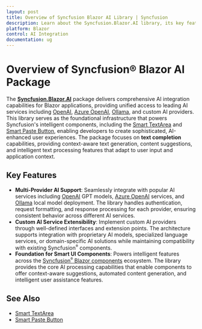 ```yaml
---
layout: post
title: Overview of Syncfusion Blazor AI Library | Syncfusion
description: Learn about the Syncfusion.Blazor.AI library, its key features, supported AI providers, and how it enables intelligent features in Blazor applications.
platform: Blazor
control: AI Integration
documentation: ug
---
```


# Overview of Syncfusion® Blazor AI Package
The [**Syncfusion.Blazor.AI**](https://www.nuget.org/packages/Syncfusion.Blazor.AI) package delivers comprehensive AI integration capabilities for Blazor applications, providing unified access to leading AI services including [OpenAI](https://help.openai.com/en/articles/4936850-where-do-i-find-my-openai-api-key), [Azure OpenAI](https://learn.microsoft.com/en-us/azure/ai-services/openai/how-to/create-resource), [Ollama](https://ollama.com), and custom AI providers. This library serves as the foundational infrastructure that powers Syncfusion's intelligent components, including the [Smart TextArea](https://blazor.syncfusion.com/documentation/smart-textarea/getting-started) and [Smart Paste Button](https://blazor.syncfusion.com/documentation/smart-paste/getting-started), enabling developers to create sophisticated, AI-enhanced user experiences. The package focuses on **text completion** capabilities, providing context-aware text generation, content suggestions, and intelligent text processing features that adapt to user input and application context.

## Key Features
- **Multi-Provider AI Support**: Seamlessly integrate with popular AI services including [OpenAI](https://help.openai.com/en/articles/4936850-where-do-i-find-my-openai-api-key) GPT models, [Azure OpenAI](https://learn.microsoft.com/en-us/azure/ai-services/openai/how-to/create-resource) services, and [Ollama](https://ollama.com) local model deployment. The library handles authentication, request formatting, and response processing for each provider, ensuring consistent behavior across different AI services.
- **Custom AI Service Extensibility**: Implement custom AI providers through well-defined interfaces and extension points. The architecture supports integration with proprietary AI models, specialized language services, or domain-specific AI solutions while maintaining compatibility with existing Syncfusion<sup style="font-size:70%">&reg;</sup> components.
- **Foundation for Smart UI Components**: Powers intelligent features across the [Syncfusion<sup style="font-size:70%">&reg;</sup> Blazor components](https://blazor.syncfusion.com/demos/) ecosystem. The library provides the core AI processing capabilities that enable components to offer context-aware suggestions, automated content generation, and intelligent user assistance features.

## See Also
- [Smart TextArea](https://blazor.syncfusion.com/documentation/smart-textarea/getting-started)
- [Smart Paste Button](https://blazor.syncfusion.com/documentation/smart-paste/getting-started)
